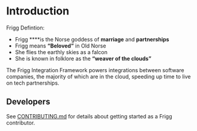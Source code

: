 # Introduction

Frigg Defintion:

- Frigg \*\*\*\*is the Norse goddess of **marriage** and **partnerships**
- Frigg means **“Beloved”** in Old Norse
- She flies the earthly skies as a falcon
- She is known in folklore as the **“weaver of the clouds”**

The Frigg Integration Framework powers integrations between software companies, the majority of which are in the cloud, speeding up time to live on tech partnerships.

## Developers

See [CONTRIBUTING.md](development/contributing/) for details about getting started as a Frigg contributor.
